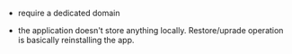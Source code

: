 - require a dedicated domain

- the application doesn't store anything locally. Restore/uprade operation is basically reinstalling the app.